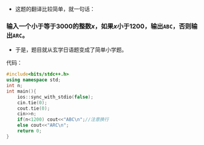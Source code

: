 - 这题的翻译比较简单，就一句话：
### 输入一个小于等于$3000$的整数$x$，如果$x$小于$1200$，输出`ABC`，否则输出`ARC`。
- 于是，题目就从玄学日语题变成了简单小学题。

代码：
```cpp
#include<bits/stdc++.h>
using namespace std;
int n;
int main(){
    ios::sync_with_stdio(false);
    cin.tie(0);
    cout.tie(0);
    cin>>n;
    if(n<1200) cout<<"ABC\n";//注意换行
    else cout<<"ARC\n";
    return 0;
}

```